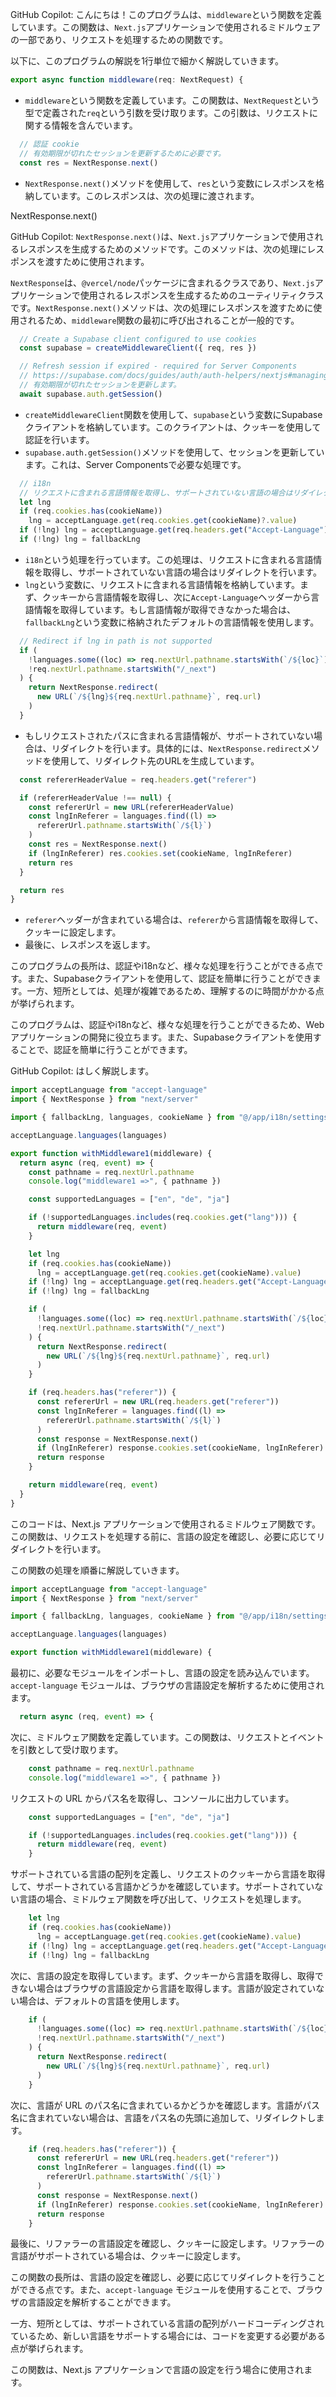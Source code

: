 GitHub Copilot: こんにちは！このプログラムは、`middleware`という関数を定義しています。この関数は、`Next.js`アプリケーションで使用されるミドルウェアの一部であり、リクエストを処理するための関数です。

以下に、このプログラムの解説を1行単位で細かく解説していきます。

```typescript
export async function middleware(req: NextRequest) {
```
- `middleware`という関数を定義しています。この関数は、`NextRequest`という型で定義された`req`という引数を受け取ります。この引数は、リクエストに関する情報を含んでいます。

```typescript
  // 認証 cookie
  // 有効期限が切れたセッションを更新するために必要です。
  const res = NextResponse.next()
```
- `NextResponse.next()`メソッドを使用して、`res`という変数にレスポンスを格納しています。このレスポンスは、次の処理に渡されます。



NextResponse.next()

GitHub Copilot: `NextResponse.next()`は、`Next.js`アプリケーションで使用されるレスポンスを生成するためのメソッドです。このメソッドは、次の処理にレスポンスを渡すために使用されます。

`NextResponse`は、`@vercel/node`パッケージに含まれるクラスであり、`Next.js`アプリケーションで使用されるレスポンスを生成するためのユーティリティクラスです。`NextResponse.next()`メソッドは、次の処理にレスポンスを渡すために使用されるため、`middleware`関数の最初に呼び出されることが一般的です。





```typescript
  // Create a Supabase client configured to use cookies
  const supabase = createMiddlewareClient({ req, res })

  // Refresh session if expired - required for Server Components
  // https://supabase.com/docs/guides/auth/auth-helpers/nextjs#managing-session-with-middleware
  // 有効期限が切れたセッションを更新します。
  await supabase.auth.getSession()
```
- `createMiddlewareClient`関数を使用して、`supabase`という変数にSupabaseクライアントを格納しています。このクライアントは、クッキーを使用して認証を行います。
- `supabase.auth.getSession()`メソッドを使用して、セッションを更新しています。これは、Server Componentsで必要な処理です。

```typescript
  // i18n
  // リクエストに含まれる言語情報を取得し、サポートされていない言語の場合はリダイレクトを行います。
  let lng
  if (req.cookies.has(cookieName))
    lng = acceptLanguage.get(req.cookies.get(cookieName)?.value)
  if (!lng) lng = acceptLanguage.get(req.headers.get("Accept-Language"))
  if (!lng) lng = fallbackLng
```
- `i18n`という処理を行っています。この処理は、リクエストに含まれる言語情報を取得し、サポートされていない言語の場合はリダイレクトを行います。
- `lng`という変数に、リクエストに含まれる言語情報を格納しています。まず、クッキーから言語情報を取得し、次に`Accept-Language`ヘッダーから言語情報を取得しています。もし言語情報が取得できなかった場合は、`fallbackLng`という変数に格納されたデフォルトの言語情報を使用します。

```typescript
  // Redirect if lng in path is not supported
  if (
    !languages.some((loc) => req.nextUrl.pathname.startsWith(`/${loc}`)) &&
    !req.nextUrl.pathname.startsWith("/_next")
  ) {
    return NextResponse.redirect(
      new URL(`/${lng}${req.nextUrl.pathname}`, req.url)
    )
  }
```
- もしリクエストされたパスに含まれる言語情報が、サポートされていない場合は、リダイレクトを行います。具体的には、`NextResponse.redirect`メソッドを使用して、リダイレクト先のURLを生成しています。

```typescript
  const refererHeaderValue = req.headers.get("referer")

  if (refererHeaderValue !== null) {
    const refererUrl = new URL(refererHeaderValue)
    const lngInReferer = languages.find((l) =>
      refererUrl.pathname.startsWith(`/${l}`)
    )
    const res = NextResponse.next()
    if (lngInReferer) res.cookies.set(cookieName, lngInReferer)
    return res
  }

  return res
}
```
- `referer`ヘッダーが含まれている場合は、`referer`から言語情報を取得して、クッキーに設定します。
- 最後に、レスポンスを返します。

このプログラムの長所は、認証やi18nなど、様々な処理を行うことができる点です。また、Supabaseクライアントを使用して、認証を簡単に行うことができます。一方、短所としては、処理が複雑であるため、理解するのに時間がかかる点が挙げられます。

このプログラムは、認証やi18nなど、様々な処理を行うことができるため、Webアプリケーションの開発に役立ちます。また、Supabaseクライアントを使用することで、認証を簡単に行うことができます。











GitHub Copilot: はしく解説します。

```javascript
import acceptLanguage from "accept-language"
import { NextResponse } from "next/server"

import { fallbackLng, languages, cookieName } from "@/app/i18n/settings"

acceptLanguage.languages(languages)

export function withMiddleware1(middleware) {
  return async (req, event) => {
    const pathname = req.nextUrl.pathname
    console.log("middleware1 =>", { pathname })

    const supportedLanguages = ["en", "de", "ja"]

    if (!supportedLanguages.includes(req.cookies.get("lang"))) {
      return middleware(req, event)
    }

    let lng
    if (req.cookies.has(cookieName))
      lng = acceptLanguage.get(req.cookies.get(cookieName).value)
    if (!lng) lng = acceptLanguage.get(req.headers.get("Accept-Language"))
    if (!lng) lng = fallbackLng

    if (
      !languages.some((loc) => req.nextUrl.pathname.startsWith(`/${loc}`)) &&
      !req.nextUrl.pathname.startsWith("/_next")
    ) {
      return NextResponse.redirect(
        new URL(`/${lng}${req.nextUrl.pathname}`, req.url)
      )
    }

    if (req.headers.has("referer")) {
      const refererUrl = new URL(req.headers.get("referer"))
      const lngInReferer = languages.find((l) =>
        refererUrl.pathname.startsWith(`/${l}`)
      )
      const response = NextResponse.next()
      if (lngInReferer) response.cookies.set(cookieName, lngInReferer)
      return response
    }

    return middleware(req, event)
  }
}
```

このコードは、Next.js アプリケーションで使用されるミドルウェア関数です。この関数は、リクエストを処理する前に、言語の設定を確認し、必要に応じてリダイレクトを行います。

この関数の処理を順番に解説していきます。

```javascript
import acceptLanguage from "accept-language"
import { NextResponse } from "next/server"

import { fallbackLng, languages, cookieName } from "@/app/i18n/settings"

acceptLanguage.languages(languages)

export function withMiddleware1(middleware) {
```

最初に、必要なモジュールをインポートし、言語の設定を読み込んでいます。`accept-language` モジュールは、ブラウザの言語設定を解析するために使用されます。

```javascript
  return async (req, event) => {
```

次に、ミドルウェア関数を定義しています。この関数は、リクエストとイベントを引数として受け取ります。

```javascript
    const pathname = req.nextUrl.pathname
    console.log("middleware1 =>", { pathname })
```

リクエストの URL からパス名を取得し、コンソールに出力しています。

```javascript
    const supportedLanguages = ["en", "de", "ja"]

    if (!supportedLanguages.includes(req.cookies.get("lang"))) {
      return middleware(req, event)
    }
```

サポートされている言語の配列を定義し、リクエストのクッキーから言語を取得して、サポートされている言語かどうかを確認しています。サポートされていない言語の場合、ミドルウェア関数を呼び出して、リクエストを処理します。

```javascript
    let lng
    if (req.cookies.has(cookieName))
      lng = acceptLanguage.get(req.cookies.get(cookieName).value)
    if (!lng) lng = acceptLanguage.get(req.headers.get("Accept-Language"))
    if (!lng) lng = fallbackLng
```

次に、言語の設定を取得しています。まず、クッキーから言語を取得し、取得できない場合はブラウザの言語設定から言語を取得します。言語が設定されていない場合は、デフォルトの言語を使用します。

```javascript
    if (
      !languages.some((loc) => req.nextUrl.pathname.startsWith(`/${loc}`)) &&
      !req.nextUrl.pathname.startsWith("/_next")
    ) {
      return NextResponse.redirect(
        new URL(`/${lng}${req.nextUrl.pathname}`, req.url)
      )
    }
```

次に、言語が URL のパス名に含まれているかどうかを確認します。言語がパス名に含まれていない場合は、言語をパス名の先頭に追加して、リダイレクトします。

```javascript
    if (req.headers.has("referer")) {
      const refererUrl = new URL(req.headers.get("referer"))
      const lngInReferer = languages.find((l) =>
        refererUrl.pathname.startsWith(`/${l}`)
      )
      const response = NextResponse.next()
      if (lngInReferer) response.cookies.set(cookieName, lngInReferer)
      return response
    }
```

最後に、リファラーの言語設定を確認し、クッキーに設定します。リファラーの言語がサポートされている場合は、クッキーに設定します。

この関数の長所は、言語の設定を確認し、必要に応じてリダイレクトを行うことができる点です。また、`accept-language` モジュールを使用することで、ブラウザの言語設定を解析することができます。

一方、短所としては、サポートされている言語の配列がハードコーディングされているため、新しい言語をサポートする場合には、コードを変更する必要がある点が挙げられます。

この関数は、Next.js アプリケーションで言語の設定を行う場合に使用されます。
